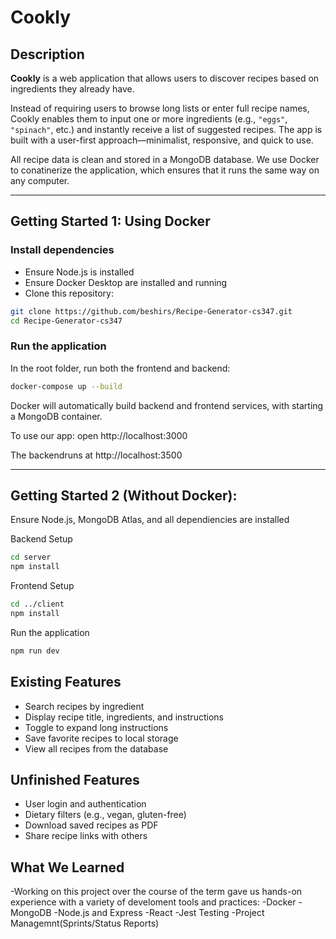 # Cookly

## Description

**Cookly** is a web application that allows users to discover recipes based on ingredients they already have.

Instead of requiring users to browse long lists or enter full recipe names, Cookly enables them to input one or more ingredients (e.g., `"eggs"`, `"spinach"`, etc.) and instantly receive a list of suggested recipes. The app is built with a user-first approach—minimalist, responsive, and quick to use.

All recipe data is clean and stored in a MongoDB database.
We use Docker to conatinerize the application, which ensures that it runs the same way on any computer.

---

## Getting Started 1: Using Docker

### Install dependencies

- Ensure Node.js is installed 
- Ensure Docker Desktop are installed and running
- Clone this repository:

```bash
git clone https://github.com/beshirs/Recipe-Generator-cs347.git
cd Recipe-Generator-cs347
```

### Run the application
In the root folder, run both the frontend and backend:

``` bash
docker-compose up --build
```
Docker will automatically build backend and frontend services, with starting a MongoDB container.

To use our app: open http://localhost:3000

The backendruns at http://localhost:3500

---
## Getting Started 2 (Without Docker):

Ensure Node.js, MongoDB Atlas, and all dependiencies are installed

Backend Setup
```bash
cd server
npm install
```
Frontend Setup
```bash
cd ../client
npm install
```
Run the application
```bash
npm run dev
```

## Existing Features
- Search recipes by ingredient
- Display recipe title, ingredients, and instructions
- Toggle to expand long instructions
- Save favorite recipes to local storage
- View all recipes from the database

## Unfinished Features
- User login and authentication
- Dietary filters (e.g., vegan, gluten-free)
- Download saved recipes as PDF
- Share recipe links with others

## What We Learned
-Working on this project over the course of the term gave us hands-on experience with a variety of develoment tools and practices:
-Docker
-MongoDB
-Node.js and Express
-React
-Jest Testing
-Project Managemnt(Sprints/Status Reports)




  
